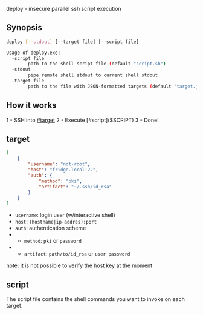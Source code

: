 deploy - insecure parallel ssh script execution

## Synopsis
```bash
deploy [--stdout] [--target file] [--script file]

Usage of deploy.exe:
  -script file
        path to the shell script file (default "script.sh")
  -stdout
        pipe remote shell stdout to current shell stdout
  -target file
        path to the file with JSON-formatted targets (default "target.json")
```

## How it works
 1 - SSH into [#target]($TARGET)
 2 - Execute [#script]($SCRIPT)
 3 - Done!

## target
```json
[
    {
        "username": "not-root",
        "host": "fridge.local:22",
        "auth": {
            "method": "pki",
            "artifact": "~/.ssh/id_rsa"
        }
    }
]
```
 - `username`: login user (w/interactive shell)
 - `host`: `(hostname|ip-addres):port`
 - `auth`: authentication scheme
 -  - `method`: `pki` or `password`
 -  - `artifact`: `path/to/id_rsa` or `user password`

note: it is not possible to verify the host key at the moment

## script
The script file contains the shell commands you want to invoke on each target.

